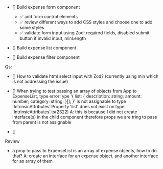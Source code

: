 - [] Build expense form component

  - ✅ add form control elements
  - ✅ review different ways to add CSS styles and choose one to add some styles
  - ✅ validate form input using Zod: required fields, disabled submit button if invalid input, minLength

- [] Build expense list component
- [] Build expense filter component

Qs:

- [] How to validate html select input with Zod? (currently using min which is not addressing the issue)
- [] When trying to test passing an array of objects from App to ExpenseList, type error: ype '{ list: { description: string; amount: number; category: string; }[]; }' is not assignable to type 'IntrinsicAttributes'.Property 'list' does not exist on type 'IntrinsicAttributes'.ts(2322) A: this is because I did not create interface(s) in the child component therefore props we are tring to pass from parent is not assignable

- []

Review

- a prop to pass to ExpenseList is an array of expense objects, how to do that? A: create an interface for an expense object, and another interface for an array of them
